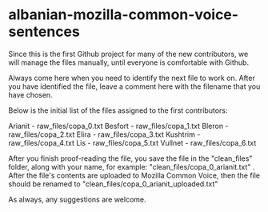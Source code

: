 # albanian-mozilla-common-voice-sentences
Since this is the first Github project for many of the new contributors, we will manage the files manually, until everyone is comfortable with Github.

Always come here when you need to identify the next file to work on. After you have identified the file, leave a comment here with the filename that you have chosen.

Below is the initial list of the files assigned to the first contributors:

Arianit - raw_files/copa_0.txt
Besfort - raw_files/copa_1.txt
Bleron - raw_files/copa_2.txt
Elira - raw_files/copa_3.txt
Kushtrim - raw_files/copa_4.txt
Lis - raw_files/copa_5.txt
Vullnet - raw_files/copa_6.txt

After you finish proof-reading the file, you save the file in the "clean_files" folder, along with your name, for example: "clean_files/copa_0_arianit.txt" . After the file's contents are uploaded to Mozilla Common Voice, then the file should be renamed to "clean_files/copa_0_arianit_uploaded.txt"

As always, any suggestions are welcome.
